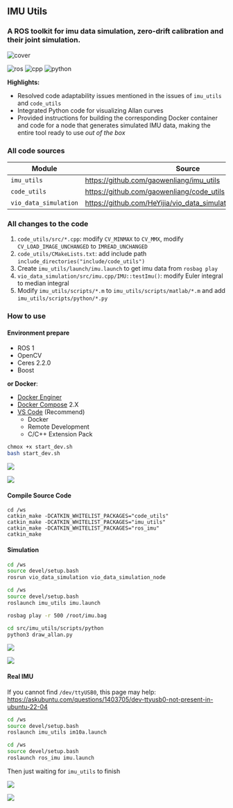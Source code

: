## IMU Utils

### A ROS toolkit for imu data simulation, zero-drift calibration and their joint simulation.

![cover](./assets/cover)

![ros](./assets/ros.svg)
![cpp](./assets/cpp.svg)
![python](./assets/python.svg)

**Highlights:**

- Resolved code adaptability issues mentioned in the issues of `imu_utils` and `code_utils`
- Integrated Python code for visualizing Allan curves
- Provided instructions for building the corresponding Docker container and code for a node that generates simulated IMU data, making the entire tool ready to use *out of the box*

### All code sources

| Module | Source |
| - | - |
|`imu_utils`|https://github.com/gaowenliang/imu_utils|
|`code_utils`|https://github.com/gaowenliang/code_utils|
|`vio_data_simulation`|https://github.com/HeYijia/vio_data_simulation/tree/ros_version|

### All changes to the code

1. `code_utils/src/*.cpp`: modify `CV_MINMAX` to `CV_MMX`, modify `CV_LOAD_IMAGE_UNCHANGED` to `IMREAD_UNCHANGED`
2. `code_utils/CMakeLists.txt`: add include path `include_directories("include/code_utils")`
3. Create `imu_utils/launch/imu.launch` to get imu data from `rosbag play`
4. `vio_data_simulation/src/imu.cpp/IMU::testImu()`: modify Euler integral to median integral
5. Modify `imu_utils/scripts/*.m` to `imu_utils/scripts/matlab/*.m` and add `imu_utils/scripts/python/*.py`

### How to use

#### Environment prepare

- ROS 1
- OpenCV
- Ceres 2.2.0
- Boost

**or Docker**:

- [Docker Enginer](https://docs.docker.com/engine/install/)
- [Docker Compose](https://docs.docker.com/compose/install/) 2.X 
- [VS Code](https://code.visualstudio.com/) (Recommend)
    - Docker
    - Remote Development
    - C/C++ Extension Pack

```bash
chmox +x start_dev.sh
bash start_dev.sh
```

![](./assets/vsc.png)

![](./assets/wssrc.png)

#### Compile Source Code

```
cd /ws
catkin_make -DCATKIN_WHITELIST_PACKAGES="code_utils" 
catkin_make -DCATKIN_WHITELIST_PACKAGES="imu_utils"
catkin_make -DCATKIN_WHITELIST_PACKAGES="ros_imu"
catkin_make
```

#### Simulation

```bash
cd /ws
source devel/setup.bash
rosrun vio_data_simulation vio_data_simulation_node
```

```bash
cd /ws
source devel/setup.bash
roslaunch imu_utils imu.launch
```

```bash
rosbag play -r 500 /root/imu.bag
```

```bash
cd src/imu_utils/scripts/python
python3 draw_allan.py
```

![](./assets/sim.png)

![](./assets/simsim.png)

#### Real IMU

If you cannot find `/dev/ttyUSB0`, this page may help: https://askubuntu.com/questions/1403705/dev-ttyusb0-not-present-in-ubuntu-22-04

```bash
cd /ws
source devel/setup.bash
roslaunch imu_utils im10a.launch
```

```bash
cd /ws
source devel/setup.bash
roslaunch ros_imu imu.launch
```

Then just waiting for `imu_utils` to finish

![](./assets/imu.png)

![](./assets/imusim.png)